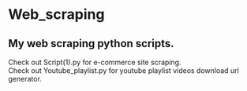 # Web_scraping
## My web scraping python scripts.
  Check out Script(1).py for e-commerce site scraping.</br>
  Check out Youtube_playlist.py for youtube playlist videos download url generator.</br>
